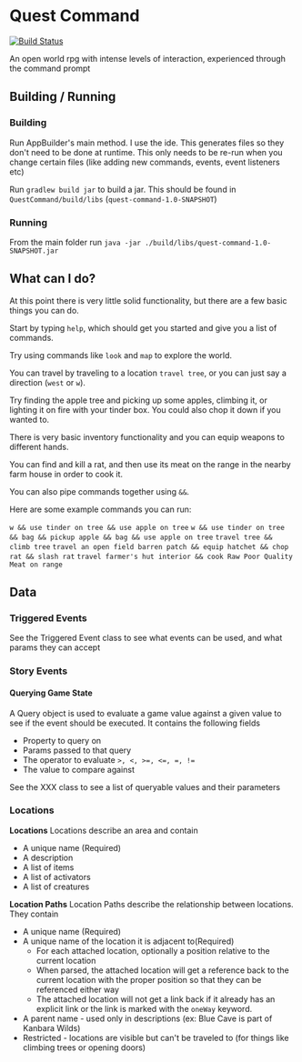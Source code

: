 # Quest Command

[![Build Status](https://travis-ci.org/ManApart/QuestCommand.svg?branch=master)](https://travis-ci.org/ManApart/QuestCommand)

An open world rpg with intense levels of interaction, experienced through the command prompt

## Building / Running

### Building

Run AppBuilder's main method. I use the ide. This generates files so they don't need to be done at runtime. This only needs to be re-run when you change certain files (like adding new commands, events, event listeners etc)

Run `gradlew build jar` to build a jar. This should be found in `QuestCommand/build/libs` (`quest-command-1.0-SNAPSHOT`)


### Running
From the main folder run `java -jar ./build/libs/quest-command-1.0-SNAPSHOT.jar`

## What can I do?

At this point there is very little solid functionality, but there are a few basic things you can do.

Start by typing `help`, which should get you started and give you a list of commands.

Try using commands like `look` and `map` to explore the world.

You can travel by traveling to a location `travel tree`, or you can just say a direction (`west` or `w`).

Try finding the apple tree and picking up some apples, climbing it, or lighting it on fire with your tinder box. You could also chop it down if you wanted to.

There is very basic inventory functionality and you can equip weapons to different hands.

You can find and kill a rat, and then use its meat on the range in the nearby farm house in order to cook it.

You can also pipe commands together using `&&`.


Here are some example commands you can run:

`w && use tinder on tree && use apple on tree`
`w && use tinder on tree && bag && pickup apple && bag && use apple on tree`
`travel tree && climb tree`
`travel an open field barren patch && equip hatchet && chop rat && slash rat`
`travel farmer's hut interior && cook Raw Poor Quality Meat on range`


## Data

### Triggered Events

See the Triggered Event class to see what events can be used, and what params they can accept

### Story Events


#### Querying Game State

A Query object is used to evaluate a game value against a given value to see if the event should be executed. It contains the following fields

* Property to query on
* Params passed to that query
* The operator to evaluate `>, <, >=, <=, =, !=`
* The value to compare against

See the XXX class to see a list of queryable values and their parameters

### Locations

**Locations**
Locations describe an area and contain

* A unique name (Required)
* A description
* A list of items
* A list of activators
* A list of creatures

**Location Paths**
Location Paths describe the relationship between locations. They contain

* A unique name (Required)
* A unique name of the location it is adjacent to(Required)
  * For each attached location, optionally a position relative to the current location
  * When parsed, the attached location will get a reference back to the current location with the proper position so that they can be referenced either way
  * The attached location will not get a link back if it already has an explicit link or the link is marked with the `oneWay` keyword.
* A parent name - used only in descriptions (ex: Blue Cave is part of Kanbara Wilds)
* Restricted - locations are visible but can't be traveled to (for things like climbing trees or opening doors)

